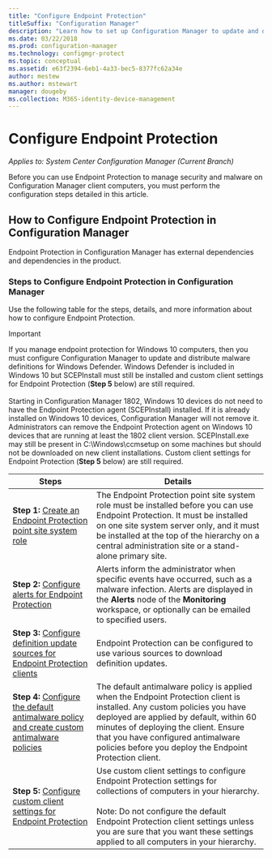 ```yaml
---
title: "Configure Endpoint Protection"
titleSuffix: "Configuration Manager"
description: "Learn how to set up Configuration Manager to update and distribute malware definitions for Windows Defender."
ms.date: 03/22/2018
ms.prod: configuration-manager
ms.technology: configmgr-protect
ms.topic: conceptual
ms.assetid: e63f2394-6eb1-4a33-bec5-8377fc62a34e
author: mestew
ms.author: mstewart
manager: dougeby
ms.collection: M365-identity-device-management
---
```


# Configure Endpoint Protection

*Applies to: System Center Configuration Manager (Current Branch)*

Before you can use Endpoint Protection to manage security and malware on Configuration Manager client computers, you must perform the configuration steps detailed in this article.  

## How to Configure Endpoint Protection in Configuration Manager  
 Endpoint Protection in Configuration Manager has external dependencies and dependencies in the product.  

### Steps to Configure Endpoint Protection in Configuration Manager  
 Use the following table for the steps, details, and more information about how to configure Endpoint Protection.  

> [!IMPORTANT]  
>  If you manage endpoint protection for Windows 10 computers, then you must configure Configuration Manager to update and distribute malware definitions for Windows Defender. Windows Defender is included in Windows 10 but SCEPInstall must still be installed and custom client settings for Endpoint Protection (**Step 5** below) are still required. </br> </br>
> Starting in Configuration Manager 1802, Windows 10 devices do not need to have the Endpoint Protection agent (SCEPInstall) installed. If it is already installed on Windows 10 devices, Configuration Manager will not remove it. Administrators can remove the Endpoint Protection agent on Windows 10 devices that are running at least the 1802 client version. SCEPInstall.exe may still be present in C:\Windows\ccmsetup on some machines but should not be downloaded on new client installations. Custom client settings for Endpoint Protection (**Step 5** below) are still required. <!--503654-->

|Steps|Details|  
|-----------|-------------|  
|**Step 1:** [Create an Endpoint Protection point site system role](endpoint-protection-site-role.md)|The Endpoint Protection point site system role must be installed before you can use Endpoint Protection. It must be installed on one site system server only, and it must be installed at the top of the hierarchy on a central administration site or a stand-alone primary site. |  
|**Step 2:** [Configure alerts for Endpoint Protection](endpoint-configure-alerts.md)|Alerts inform the administrator when specific events have occurred, such as a malware infection. Alerts are displayed in the **Alerts** node of the **Monitoring** workspace, or optionally can be emailed to specified users. |  
|**Step 3:** [Configure definition update sources for Endpoint Protection clients](endpoint-definition-updates.md)|Endpoint Protection can be configured to use various sources to download definition updates. |  
|**Step 4:** [Configure the default antimalware policy and create custom antimalware policies](endpoint-antimalware-policies.md)|The default antimalware policy is applied when the Endpoint Protection client is installed. Any custom policies you have deployed are applied by default, within 60 minutes of deploying the client. Ensure that you have configured antimalware policies before you deploy the Endpoint Protection client. |  
|**Step 5:** [Configure custom client settings for Endpoint Protection](endpoint-protection-configure-client.md)|Use custom client settings to configure Endpoint Protection settings for collections of computers in your hierarchy.<br /><br /> Note: Do not configure the default Endpoint Protection client settings unless you are sure that you want these settings applied to all computers in your hierarchy. |  
